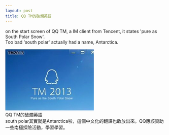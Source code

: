 ```yaml
---
layout: post
title: QQ TM的破爛英語
---
```

<p>on the start screen of QQ TM, a IM client from Tencent, it states 'pure as South Polar Snow'.<br>Too bad 'south polar' actually had a name, Antarctica.</p>
<p><img  src="/content/images/generic_blog/imtitle.png" ><br>QQ TM的破爛英語<br>south polar其實就是Antarctica啦，這個中文化的翻譯也敢放出來。QQ應該贊助一些南極探險活動，學習學習。</p>